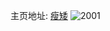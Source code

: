 主页地址: [瘦矮](https://weibo.com/u/3580085907) 
![2001](https://wx4.sinaimg.cn/mw2000/d563c693ly1gm9x3co7raj20u01404qp.jpg) 
